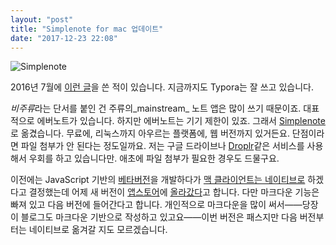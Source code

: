 ```yaml
---
layout: "post"
title: "Simplenote for mac 업데이트"
date: "2017-12-23 22:08"
---
```


![Simplenote](https://simplenoteblog.files.wordpress.com/2017/12/screen-shot-2017-12-22-at-9-05-33-am.png?w=665)

2016년 7월에 [이런 글](https://canor.cf/2016/07/27/note_apps/)을 쓴 적이 있습니다. 지금까지도 Typora는 잘 쓰고 있습니다.

*비주류*라는 단서를 붙인 건 주류의_mainstream_ 노트 앱은 많이 쓰기 때문이죠. 대표적으로 에버노트가 있습니다. 하지만 에버노트는 기기 제한이 있죠. 그래서 [Simplenote](https://simplenote.com)로 옮겼습니다. 무료에, 리눅스까지 아우르는 플랫폼에, 웹 버전까지 있거든요. 단점이라면 파일 첨부가 안 된다는 정도일까요. 저는 구글 드라이브나 [Droplr](https://droplr.com)같은 서비스를 사용해서 우회를 하고 있습니다만. 애초에 파일 첨부가 필요한 경우도 드물구요.

이전에는 JavaScript 기반의 [베타버전](https://simplenote.com/2017/02/14/try-the-new-macos-beta/)을 개발하다가 [맥 클라이언트는 네이티브로](https://simplenote.com/2017/11/20/windows-and-linux-app-update-now-available-2/) 하겠다고 결정했는데 어제 새 버전이 [앱스토어](https://itunes.apple.com/us/app/simplenote/id692867256?mt=12)에 [올라갔다](https://simplenote.com/2017/12/22/big-macos-app-update-available-now/)고 합니다. 다만 마크다운 기능은 빠져 있고 다음 버전에 들어간다고 합니다. 개인적으로 마크다운을 많이 써서——당장 이 블로그도 마크다운 기반으로 작성하고 있고요——이번 버전은 패스지만 다음 버전부터는 네이티브로 옮겨갈 지도 모르겠습니다.
